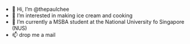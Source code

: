 - 👋 Hi, I’m @thepaulchee
- 👀 I’m interested in making ice cream and cooking
- 🌱 I’m currently a MSBA student at the National University fo Singapore (NUS)
- 📫 drop me a mail 

<!---
thepaulchee/thepaulchee is a ✨ special ✨ repository because its `README.md` (this file) appears on your GitHub profile.
You can click the Preview link to take a look at your changes.
--->

